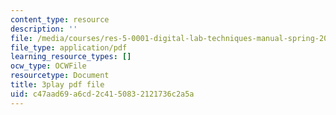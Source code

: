 ```yaml
---
content_type: resource
description: ''
file: /media/courses/res-5-0001-digital-lab-techniques-manual-spring-2007/c47aad69a6cd2c4150832121736c2a5a_AcNtVgOp0bI.pdf
file_type: application/pdf
learning_resource_types: []
ocw_type: OCWFile
resourcetype: Document
title: 3play pdf file
uid: c47aad69-a6cd-2c41-5083-2121736c2a5a
---
```


